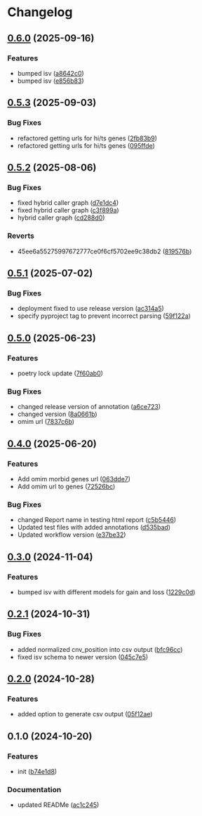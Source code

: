 # Changelog

## [0.6.0](https://github.com/geneton-ltd/genovisio_reporting/compare/v0.5.3...v0.6.0) (2025-09-16)


### Features

* bumped isv ([a8642c0](https://github.com/geneton-ltd/genovisio_reporting/commit/a8642c062df0af3d64519f73cb85b5660f905ed3))
* bumped isv ([e856b83](https://github.com/geneton-ltd/genovisio_reporting/commit/e856b83cbc463923f621c40865e7a9fb1d9ef793))

## [0.5.3](https://github.com/geneton-ltd/genovisio_reporting/compare/v0.5.2...v0.5.3) (2025-09-03)


### Bug Fixes

* refactored getting urls for hi/ts genes ([2fb83b9](https://github.com/geneton-ltd/genovisio_reporting/commit/2fb83b9f53a94a6f05dfb29b519a30373f19d528))
* refactored getting urls for hi/ts genes ([095ffde](https://github.com/geneton-ltd/genovisio_reporting/commit/095ffde82763fa314f5c0b584c0aa449072da14d))

## [0.5.2](https://github.com/geneton-ltd/genovisio_reporting/compare/v0.5.1...v0.5.2) (2025-08-06)


### Bug Fixes

* fixed hybrid caller graph ([d7e1dc4](https://github.com/geneton-ltd/genovisio_reporting/commit/d7e1dc4e3177db9e3952d299c26bc5297dcf690a))
* fixed hybrid caller graph ([c3f899a](https://github.com/geneton-ltd/genovisio_reporting/commit/c3f899ae1e221c71f982a32c7b017db14221ac6a))
* hybrid caller graph ([cd288d0](https://github.com/geneton-ltd/genovisio_reporting/commit/cd288d09fb85ab844b0f844231116abff1a77073))


### Reverts

* 45ee6a55275997672777ce0f6cf5702ee9c38db2 ([819576b](https://github.com/geneton-ltd/genovisio_reporting/commit/819576bc1ca243f908c34addad7ab004528c92a5))

## [0.5.1](https://github.com/geneton-ltd/genovisio_reporting/compare/v0.5.0...v0.5.1) (2025-07-02)


### Bug Fixes

* deployment fixed to use release version ([ac314a5](https://github.com/geneton-ltd/genovisio_reporting/commit/ac314a51d64ff8129500e0efa699aca9358b2ed4))
* specify pyproject tag to prevent incorrect parsing ([59f122a](https://github.com/geneton-ltd/genovisio_reporting/commit/59f122aeff5a6b0761d74abe3a82891766922cee))

## [0.5.0](https://github.com/geneton-ltd/genovisio_reporting/compare/v0.4.0...v0.5.0) (2025-06-23)


### Features

* poetry lock update ([7f60ab0](https://github.com/geneton-ltd/genovisio_reporting/commit/7f60ab0f275f39666423bae624490f4d608f394b))


### Bug Fixes

* changed release version of annotation ([a6ce723](https://github.com/geneton-ltd/genovisio_reporting/commit/a6ce723a57b7947d8ea3f08903f9580d0dee1312))
* changed version ([8a0661b](https://github.com/geneton-ltd/genovisio_reporting/commit/8a0661bdd0ff2227b5fa56a79557635504ea7d28))
* omim url ([7837c6b](https://github.com/geneton-ltd/genovisio_reporting/commit/7837c6b5e6819ca98a1f6404ee06eb2e8d00e5ef))

## [0.4.0](https://github.com/geneton-ltd/genovisio_reporting/compare/v0.3.0...v0.4.0) (2025-06-20)


### Features

* Add omim morbid genes url ([063dde7](https://github.com/geneton-ltd/genovisio_reporting/commit/063dde75577514ffa9bab0452c36778319fc94c1))
* Add omim url to genes ([72526bc](https://github.com/geneton-ltd/genovisio_reporting/commit/72526bc5df67d8ec2ca0bb32c5357a76ea4f0801))


### Bug Fixes

* changed Report name in testing html report ([c5b5446](https://github.com/geneton-ltd/genovisio_reporting/commit/c5b544678b31e3cb0eb56d289863354533e66d23))
* Updated test files with added annotations ([d535bad](https://github.com/geneton-ltd/genovisio_reporting/commit/d535badcbf1da0b036def9a09c604d77567992a5))
* Updated workflow version ([e37be32](https://github.com/geneton-ltd/genovisio_reporting/commit/e37be32a2b6b6ae40b3962182bac0cf2cec21dda))

## [0.3.0](https://github.com/geneton-ltd/genovisio_reporting/compare/v0.2.1...v0.3.0) (2024-11-04)


### Features

* bumped isv with different models for gain and loss ([1229c0d](https://github.com/geneton-ltd/genovisio_reporting/commit/1229c0d02bba8e802ee063820b69783f0306bb32))

## [0.2.1](https://github.com/geneton-ltd/genovisio_reporting/compare/v0.2.0...v0.2.1) (2024-10-31)


### Bug Fixes

* added normalized cnv_position into csv output ([bfc96cc](https://github.com/geneton-ltd/genovisio_reporting/commit/bfc96cc6452c55c0c69a647b0a2e3597a07a7828))
* fixed isv schema to newer version ([045c7e5](https://github.com/geneton-ltd/genovisio_reporting/commit/045c7e52b6332ddfb9bc46e5d8630ec2df0f1721))

## [0.2.0](https://github.com/geneton-ltd/genovisio_reporting/compare/v0.1.0...v0.2.0) (2024-10-28)


### Features

* added option to generate csv output ([05f12ae](https://github.com/geneton-ltd/genovisio_reporting/commit/05f12aed5032dd02753ef3d07b90834753e0f693))

## 0.1.0 (2024-10-20)


### Features

* init ([b74e1d8](https://github.com/geneton-ltd/genovisio_reporting/commit/b74e1d8c72e9727b6a541eeed479d36bb813ed43))


### Documentation

* updated READMe ([ac1c245](https://github.com/geneton-ltd/genovisio_reporting/commit/ac1c2450aca3233bea0249aa4d79653cf9133f3d))
